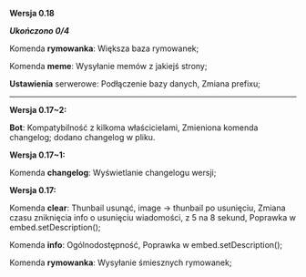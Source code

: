 **Wersja 0.18**

***Ukończono 0/4***

Komenda **rymowanka**:
Większa baza rymowanek;
   
Komenda **meme**: 
Wysyłanie memów z jakiejś strony;
   
**Ustawienia** serwerowe:
Podłączenie bazy danych, 
Zmiana prefixu;

---------------------------

**Wersja 0.17~2:** 

**Bot**:
Kompatybilność z kilkoma właścicielami,
Zmieniona komenda changelog; dodano changelog w pliku.

**Wersja 0.17~1:** 

Komenda **changelog**:
Wyświetlanie changelogu wersji;

**Wersja 0.17:** 

Komenda **clear**:
Thunbail usunąć, image -> thunbail po usunięciu, 
Zmiana czasu zniknięcia info o usunięciu wiadomości, z 5 na 8 sekund,
Poprawka w embed.setDescription();

Komenda **info**:
Ogólnodostępność, 
Poprawka w embed.setDescription();
   
Komenda **rymowanka**:
Wysyłanie śmiesznych rymowanek;
